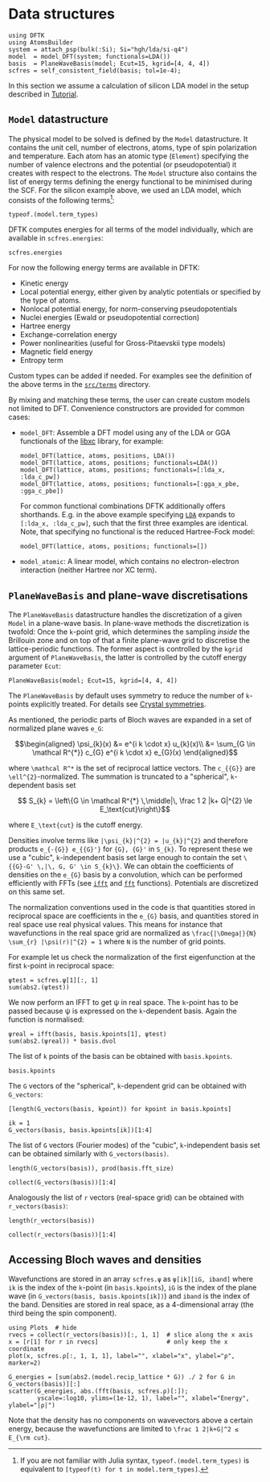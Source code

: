 # Data structures

```@setup data_structures
using DFTK
using AtomsBuilder
system = attach_psp(bulk(:Si); Si="hgh/lda/si-q4")
model  = model_DFT(system; functionals=LDA())
basis  = PlaneWaveBasis(model; Ecut=15, kgrid=[4, 4, 4])
scfres = self_consistent_field(basis; tol=1e-4);
```

In this section we assume a calculation of silicon LDA model
in the setup described in [Tutorial](@ref).

## `Model` datastructure
The physical model to be solved is defined by the `Model`
datastructure. It contains the unit cell, number of electrons, atoms,
type of spin polarization and temperature. Each atom has an atomic
type (`Element`) specifying the number of valence electrons and the
potential (or pseudopotential) it creates with respect to the electrons.
The `Model` structure also contains the list of energy terms
defining the energy functional to be minimised during the SCF.
For the silicon example above, we used
an LDA model, which consists of the following terms[^2]:

[^2]: If you are not familiar with Julia syntax, `typeof.(model.term_types)` is equivalent to `[typeof(t) for t in model.term_types]`.

```@example data_structures
typeof.(model.term_types)
```

DFTK computes energies for all terms of the model individually,
which are available in `scfres.energies`:

```@example data_structures
scfres.energies
```

For now the following energy terms are available in DFTK:

- Kinetic energy
- Local potential energy, either given by analytic potentials or
  specified by the type of atoms.
- Nonlocal potential energy, for norm-conserving pseudopotentials
- Nuclei energies (Ewald or pseudopotential correction)
- Hartree energy
- Exchange-correlation energy
- Power nonlinearities (useful for Gross-Pitaevskii type models)
- Magnetic field energy
- Entropy term

Custom types can be added if needed. For examples see
the definition of the above terms in the
[`src/terms`](https://dftk.org/tree/master/src/terms) directory.

By mixing and matching these terms, the user can create custom models
not limited to DFT. Convenience constructors are provided for common cases:

- `model_DFT`: Assemble a DFT model using any of the LDA or GGA functionals of the
   [libxc](https://libxc.gitlab.io/functionals/) library, for example:
   ```
   model_DFT(lattice, atoms, positions, LDA())
   model_DFT(lattice, atoms, positions; functionals=LDA())
   model_DFT(lattice, atoms, positions; functionals=[:lda_x, :lda_c_pw])
   model_DFT(lattice, atoms, positions; functionals=[:gga_x_pbe, :gga_c_pbe])
   ```
   For common functional combinations DFTK additionally offers shorthands.
   E.g. in the above example specifying [`LDA`](@ref) expands to
   `[:lda_x, :lda_c_pw]`, such that the first three examples are identical.
   Note, that specifying no functional is the reduced Hartree-Fock model:
   ```
   model_DFT(lattice, atoms, positions; functionals=[])
   ```
- `model_atomic`: A linear model, which contains no electron-electron interaction
  (neither Hartree nor XC term).

## `PlaneWaveBasis` and plane-wave discretisations

The `PlaneWaveBasis` datastructure handles the discretization of a
given `Model` in a plane-wave basis.
In plane-wave methods the discretization is twofold:
Once the ``k``-point grid, which determines the sampling
*inside* the Brillouin zone and on top of that a finite
plane-wave grid to discretise the lattice-periodic functions.
The former aspect is controlled by the `kgrid` argument
of `PlaneWaveBasis`, the latter is controlled by the
cutoff energy parameter `Ecut`:

```@example data_structures
PlaneWaveBasis(model; Ecut=15, kgrid=[4, 4, 4])
```

The `PlaneWaveBasis` by default uses symmetry to reduce the number of
`k`-points explicitly treated. For details see
[Crystal symmetries](@ref).

As mentioned, the periodic parts of Bloch waves are expanded
in a set of normalized plane waves ``e_G``:
```math
\begin{aligned}
  \psi_{k}(x) &= e^{i k \cdot x} u_{k}(x)\\
  &= \sum_{G \in \mathcal R^{*}} c_{G}  e^{i  k \cdot  x} e_{G}(x)
\end{aligned}
```
where ``\mathcal R^*`` is the set of reciprocal lattice vectors.
The ``c_{{G}}`` are ``\ell^{2}``-normalized. The summation is truncated to a
"spherical", ``k``-dependent basis set
```math
  S_{k} = \left\{G \in \mathcal R^{*} \,\middle|\,
          \frac 1 2 |k+ G|^{2} \le E_\text{cut}\right\}
```
where ``E_\text{cut}`` is the cutoff energy.

Densities involve terms like ``|\psi_{k}|^{2} = |u_{k}|^{2}`` and
therefore products ``e_{-{G}} e_{{G}'}`` for ``{G}, {G}'`` in
``S_{k}``. To represent these we use a "cubic", ``k``-independent
basis set large enough to contain the set
``\{{G}-G' \,|\, G, G' \in S_{k}\}``.
We can obtain the coefficients of densities on the
``e_{G}`` basis by a convolution, which can be performed efficiently
with FFTs (see [`ifft`](@ref) and [`fft`](@ref) functions).
Potentials are discretized on this same set.

The normalization conventions used in the code is that quantities
stored in reciprocal space are coefficients in the ``e_{G}`` basis,
and quantities stored in real space use real physical values.
This means for instance that wavefunctions in the real space grid are
normalized as ``\frac{|\Omega|}{N} \sum_{r} |\psi(r)|^{2} = 1`` where
``N`` is the number of grid points.

For example let us check the normalization of the first eigenfunction
at the first ``k``-point in reciprocal space:

```@example data_structures
ψtest = scfres.ψ[1][:, 1]
sum(abs2.(ψtest))
```

We now perform an IFFT to get ψ in real space. The ``k``-point has to be
passed because ψ is expressed on the ``k``-dependent basis.
Again the function is normalised:

```@example data_structures
ψreal = ifft(basis, basis.kpoints[1], ψtest)
sum(abs2.(ψreal)) * basis.dvol
```

The list of ``k`` points of the basis can be obtained with `basis.kpoints`.

```@example data_structures
basis.kpoints
```

The ``G`` vectors of the "spherical", ``k``-dependent grid can be obtained
with `G_vectors`:

```@example data_structures
[length(G_vectors(basis, kpoint)) for kpoint in basis.kpoints]
```

```@example data_structures
ik = 1
G_vectors(basis, basis.kpoints[ik])[1:4]
```

The list of ``G`` vectors (Fourier modes) of the "cubic", ``k``-independent basis
set can be obtained similarly with `G_vectors(basis)`.

```@example data_structures
length(G_vectors(basis)), prod(basis.fft_size)
```

```@example data_structures
collect(G_vectors(basis))[1:4]
```

Analogously the list of ``r`` vectors
(real-space grid) can be obtained with `r_vectors(basis)`:

```@example data_structures
length(r_vectors(basis))
```

```@example data_structures
collect(r_vectors(basis))[1:4]
```

## Accessing Bloch waves and densities
Wavefunctions are stored in an array `scfres.ψ` as `ψ[ik][iG, iband]` where
`ik` is the index of the ``k``-point (in `basis.kpoints`), `iG` is the
index of the plane wave (in `G_vectors(basis, basis.kpoints[ik])`) and
`iband` is the index of the band.
Densities are stored in real space, as a 4-dimensional array (the third being the spin component).

```@example data_structures
using Plots  # hide
rvecs = collect(r_vectors(basis))[:, 1, 1]  # slice along the x axis
x = [r[1] for r in rvecs]                   # only keep the x coordinate
plot(x, scfres.ρ[:, 1, 1, 1], label="", xlabel="x", ylabel="ρ", marker=2)
```

```@example data_structures
G_energies = [sum(abs2.(model.recip_lattice * G)) ./ 2 for G in G_vectors(basis)][:]
scatter(G_energies, abs.(fft(basis, scfres.ρ)[:]);
        yscale=:log10, ylims=(1e-12, 1), label="", xlabel="Energy", ylabel="|ρ|")
```

Note that the density has no components on wavevectors above a certain energy,
because the wavefunctions are limited to ``\frac 1 2|k+G|^2 ≤ E_{\rm cut}``.
